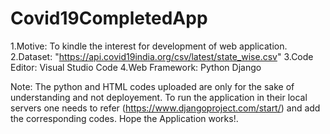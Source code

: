 # Covid19CompletedApp
1.Motive:
To kindle the interest for development of web application.
2.Dataset:
"https://api.covid19india.org/csv/latest/state_wise.csv"
3.Code Editor:
Visual Studio Code
4.Web Framework:
Python Django

Note:
The python and HTML codes uploaded are only for the sake of understanding and not deployement.
To run the application in their local servers one needs to refer (https://www.djangoproject.com/start/) and add the corresponding codes.
Hope the Application works!.

